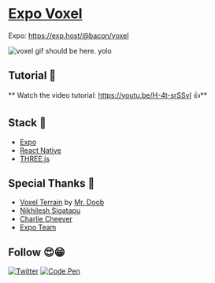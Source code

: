 [Expo Voxel](https://threejs.org/examples/?q=mine#webgl_geometry_minecraft_ao)
========

Expo: https://exp.host/@bacon/voxel

![voxel gif should be here. yolo](/demo.gif?raw=true "Preview Gif 😀 ...I love you")

## Tutorial 🍎

** Watch the video tutorial: https://youtu.be/H-4t-srSSvI 👍** 

## Stack 🥞

- [Expo](http://expo.io)
- [React Native](https://facebook.github.io/react-native/)
- [THREE.js](https://threejs.org/)

## Special Thanks 🙏

- [Voxel Terrain](https://threejs.org/examples/?q=mine#webgl_geometry_minecraft_ao) by [Mr. Doob](https://github.com/mrdoob)
- [Nikhilesh Sigatapu](https://github.com/nikki93)
- [Charlie Cheever](https://github.com/ccheever)
- [Expo Team](https://twitter.com/expo_io)

## Follow 😍😁

[![Twitter](https://img.shields.io/badge/twitter-@baconbrix-55acee.svg?maxAge=2592000)](http://twitter.com/baconbrix)
[![Code Pen](https://img.shields.io/badge/CodePen-EvanBacon-000000.svg?maxAge=2592000)](http://codepen.io/EvanBacon/)

